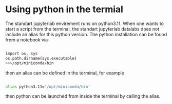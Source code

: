 # Using python in the termial
The standart jupyterlab envirement runs on python3.11.
When one wants to start a script from the terminal, the standart jupyterlab datalabs does not include an alias for this python version.
The python installation can be found from a notebook via
```bash

import os, sys
os.path.dirname(sys.executable)
>>>/opt/miniconda/bin
```
then an alias can be defined in the terminal, for example
```bash

alias python3.11='/opt/miniconda/bin'

```
then python can be launched from inside the terminal by calling the alias.